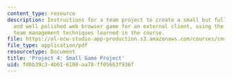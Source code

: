 ```yaml
---
content_type: resource
description: Instructions for a team project to create a small but fully functional
  and well polished web browser game for an external client, using the project and
  team management techniques learned in the course.
file: https://ol-ocw-studio-app-production.s3.amazonaws.com/courses/cms-611j-creating-video-games-fall-2014/fd6b39c34b016100aa78ff05663f936f_MITCMS_611JF14_project4.pdf
file_type: application/pdf
resourcetype: Document
title: 'Project 4: Small Game Project'
uid: fd6b39c3-4b01-6100-aa78-ff05663f936f
---
```

